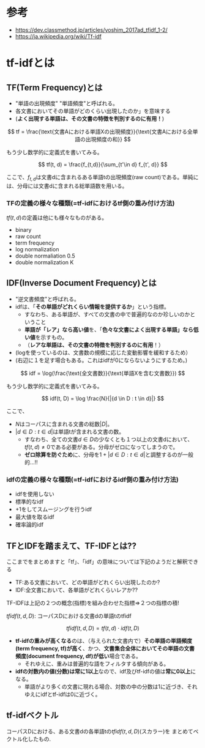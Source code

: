 # 参考

- https://dev.classmethod.jp/articles/yoshim_2017ad_tfidf_1-2/
- https://ja.wikipedia.org/wiki/Tf-idf

# tf-idfとは

## TF(Term Frequency)とは

- "単語の出現頻度" "単語頻度"と呼ばれる。
- 各文書においてその単語がどのくらい出現したのか」を意味する
- (**よく出現する単語は、その文書の特徴を判別するのに有用！**)

$$
tf = \frac{\text{文書Aにおける単語Xの出現頻度}}{\text{文書Aにおける全単語の出現頻度の和}}
$$

もう少し数学的に定義式を書いてみる。

$$
tf(t, d) = \frac{f_{t,d}}{\sum_{t'\in d} f_{t', d}}
$$

ここで、$f_{t,d}$は文書dに含まれるある単語tの出現頻度(raw count)である。単純には、分母には文書dに含まれる総単語数を用いる。

### TFの定義の様々な種類(=tf-idfにおけるtf側の重み付け方法)

$tf(t, d)$の定義は他にも様々なものがある。

- binary
- raw count
- term frequency
- log normalization
- double normaliation 0.5
- double normalization K

## IDF(Inverse Document Frequency)とは

- "逆文書頻度"と呼ばれる。
- idfは、「**その単語がどれくらい情報を提供するか**」という指標。
  - すなわち、ある単語が、すべての文書の中で普遍的なのか珍しいのかということ
  - **単語が「レア」なら高い値**を、「**色々な文書によく出現する単語」なら低い値**を示すもの。
  - （**レアな単語は、その文書の特徴を判別するのに有用**！）
- (logを使っているのは、文書数の規模に応じた変動影響を緩和するため）
- (右辺に１を足す場合もある。これはidfが0にならないようにするため。)

$$
idf = \log(\frac{\text{全文書数}}{\text{単語Xを含む文書数}})
$$

もう少し数学的に定義式を書いてみる。

$$
idf(t, D) = \log \frac{N}{|{d \in D : t \in d}|}
$$

ここで、

- $N$はコーパスに含まれる文書の総数$|D|$。
- $|{d \in D : t \in d}|$は単語tが含まれる文書の数。
  - すなわち、全ての文書$d \in D$の少なくとも１つ以上の文書dにおいて、$tf(t,d) \neq 0$である必要がある。分母がゼロになってしまうので。
  - **ゼロ除算を防ぐため**に、分母を$1 + |{d \in D : t \in d}|$と調整するのが一般的...!!

### idfの定義の様々な種類(=tf-idfにおけるidf側の重み付け方法)

- idfを使用しない
- 標準的なidf
- +1をしてスムージングを行うidf
- 最大値を取るidf
- 確率論的idf

## TFとIDFを踏まえて、TF-IDFとは??

ここまでをまとめますと「tf」、「idf」の意味については下記のようだと解釈できる

- TF:ある文書において、どの単語がどれくらい出現したのか?
- IDF:全文書において、各単語がどれくらいレアか??

TF-IDFは上記の２つの概念(指標)を組み合わせた指標=>２つの指標の積!

$tfidf(t, d, D)$: コーパスDにおける文書dの単語tのtfidf

$$
tfidf(t, d, D) = tf(t, d) \cdot idf(t, D)
$$

- **tf-idfの重みが高くなる**のは、（与えられた文書内で）**その単語の単語頻度(term frequency, tf)が高く**、かつ、**文書集合全体においてその単語の文書頻度(document frequency, df)が低い**場合である。
  - それゆえに、重みは普遍的な語をフィルタする傾向がある。
- **idfの対数内の値(分数)は常に1以上**なので、idf及びtf-idfの値は**常に0以上**になる。
  - 単語がより多くの文書に現れる場合、対数の中の分数は1に近づき、それゆえにidfとtf-idfは0に近づく。

## tf-idfベクトル

コーパスDにおける、ある文書dの各単語tの$tfidf(t, d, D)$(スカラー)を
まとめてベクトル化したもの.

